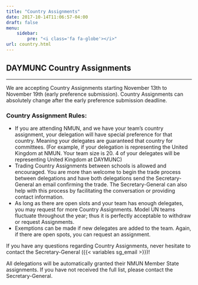 ```yaml
---
title: "Country Assignments"
date: 2017-10-14T11:06:57-04:00
draft: false
menu:
    sidebar:
        pre: "<i class='fa fa-globe'></i>"
url: country.html
---
```


## DAYMUNC Country Assignments
---
We are accepting Country Assignments starting November 13th to November 19th (early preference submission). Country Assignments
can absolutely change after the early preference submission deadline.

### Country Assignment Rules:
- If you are attending NMUN, and we have your team’s country assignment, your delegation will have special preference for that country. Meaning your delegates are guaranteed that country for committees. (For example, if your delegation is representing the United Kingdom at NMUN. Your team size is 20. 4 of your delegates will be representing United Kingdom at DAYMUNC)
- Trading Country Assignments between schools is allowed and encouraged. You are more than welcome to begin the trade process between delegations and have both delegations send the Secretary-General an email confirming the trade. The Secretary-General can also help with this process by facilitating the conversation or providing contact information.
- As long as there are open slots and your team has enough delegates, you may request for more Country Assignments. Model UN teams fluctuate throughout the year; thus it is perfectly acceptable to withdraw or request Assignments.
- Exemptions can be made if new delegates are added to the team. Again, if there are open spots, you can request an assignment.

If you have any questions regarding Country Assignments, never hesitate to contact the Secretary-General ({{< variables sg_email >}})!

All delegations will be automatically granted their NMUN Member State assignments. If you have not received the full list, please contact the Secretary-General.

<!-- {{< CountryAssignmentTable >}} -->